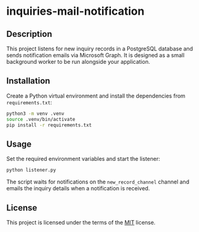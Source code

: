 # inquiries-mail-notification

## Description
This project listens for new inquiry records in a PostgreSQL database and
sends notification emails via Microsoft Graph. It is designed as a small
background worker to be run alongside your application.

## Installation
Create a Python virtual environment and install the dependencies from
`requirements.txt`:

```bash
python3 -m venv .venv
source .venv/bin/activate
pip install -r requirements.txt
```

## Usage
Set the required environment variables and start the listener:

```bash
python listener.py
```

The script waits for notifications on the `new_record_channel` channel and
emails the inquiry details when a notification is received.

## License
This project is licensed under the terms of the [MIT](LICENSE) license.

